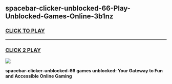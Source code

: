 
## spacebar-clicker-unblocked-66-Play-Unblocked-Games-Online-3b1nz
<h3>
<a href="https://premium76.site?title=spacebar-clicker-unblocked-66&ref=25A">CLICK TO PLAY</a></h3>
<hr>

<h3>
<a href="https://premium76.site?title=spacebar-clicker-unblocked-66&ref=25A">CLICK 2 PLAY</a>
  
</h3>

<a href="https://premium76.site?title=spacebar-clicker-unblocked-66&ref=25A"><img src="https://clearcache.store/games.png"></a>


**spacebar-clicker-unblocked-66 games unblocked: Your Gateway to Fun and Accessible Online Gaming**
